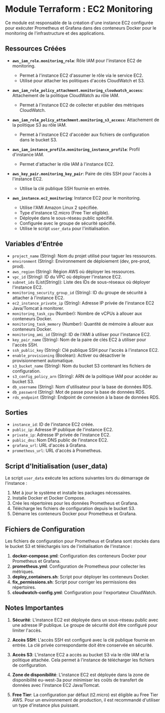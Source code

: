 # Module Terraform : EC2 Monitoring

Ce module est responsable de la création d'une instance EC2 configurée pour exécuter Prometheus et Grafana dans des conteneurs Docker pour le monitoring de l'infrastructure et des applications.

## Ressources Créées

* **`aws_iam_role.monitoring_role`**: Rôle IAM pour l'instance EC2 de monitoring.
  * Permet à l'instance EC2 d'assumer le rôle via le service EC2.
  * Utilisé pour attacher les politiques d'accès CloudWatch et S3.

* **`aws_iam_role_policy_attachment.monitoring_cloudwatch_access`**: Attachement de la politique CloudWatch au rôle IAM.
  * Permet à l'instance EC2 de collecter et publier des métriques CloudWatch.

* **`aws_iam_role_policy_attachment.monitoring_s3_access`**: Attachement de la politique S3 au rôle IAM.
  * Permet à l'instance EC2 d'accéder aux fichiers de configuration dans le bucket S3.

* **`aws_iam_instance_profile.monitoring_instance_profile`**: Profil d'instance IAM.
  * Permet d'attacher le rôle IAM à l'instance EC2.

* **`aws_key_pair.monitoring_key_pair`**: Paire de clés SSH pour l'accès à l'instance EC2.
  * Utilise la clé publique SSH fournie en entrée.

* **`aws_instance.ec2_monitoring`**: Instance EC2 pour le monitoring.
  * Utilise l'AMI Amazon Linux 2 spécifiée.
  * Type d'instance t2.micro (Free Tier eligible).
  * Déployée dans le sous-réseau public spécifié.
  * Configurée avec le groupe de sécurité spécifié.
  * Utilise le script `user_data` pour l'initialisation.

## Variables d'Entrée

* `project_name` (String): Nom du projet utilisé pour taguer les ressources.
* `environment` (String): Environnement de déploiement (dev, pre-prod, prod).
* `aws_region` (String): Région AWS où déployer les ressources.
* `vpc_id` (String): ID du VPC où déployer l'instance EC2.
* `subnet_ids` (List(String)): Liste des IDs de sous-réseaux où déployer l'instance EC2.
* `monitoring_security_group_id` (String): ID du groupe de sécurité à attacher à l'instance EC2.
* `ec2_instance_private_ip` (String): Adresse IP privée de l'instance EC2 Java/Tomcat à monitorer.
* `monitoring_task_cpu` (Number): Nombre de vCPUs à allouer aux conteneurs Docker.
* `monitoring_task_memory` (Number): Quantité de mémoire à allouer aux conteneurs Docker.
* `monitoring_ami_id` (String): ID de l'AMI à utiliser pour l'instance EC2.
* `key_pair_name` (String): Nom de la paire de clés EC2 à utiliser pour l'accès SSH.
* `ssh_public_key` (String): Clé publique SSH pour l'accès à l'instance EC2.
* `enable_provisioning` (Boolean): Activer ou désactiver le provisionnement automatique.
* `s3_bucket_name` (String): Nom du bucket S3 contenant les fichiers de configuration.
* `s3_config_policy_arn` (String): ARN de la politique IAM pour accéder au bucket S3.
* `db_username` (String): Nom d'utilisateur pour la base de données RDS.
* `db_password` (String): Mot de passe pour la base de données RDS.
* `rds_endpoint` (String): Endpoint de connexion à la base de données RDS.

## Sorties

* `instance_id`: ID de l'instance EC2 créée.
* `public_ip`: Adresse IP publique de l'instance EC2.
* `private_ip`: Adresse IP privée de l'instance EC2.
* `public_dns`: Nom DNS public de l'instance EC2.
* `grafana_url`: URL d'accès à Grafana.
* `prometheus_url`: URL d'accès à Prometheus.

## Script d'Initialisation (user_data)

Le script `user_data` exécute les actions suivantes lors du démarrage de l'instance :

1. Met à jour le système et installe les packages nécessaires.
2. Installe Docker et Docker Compose.
3. Crée les répertoires pour les données Prometheus et Grafana.
4. Télécharge les fichiers de configuration depuis le bucket S3.
5. Démarre les conteneurs Docker pour Prometheus et Grafana.

## Fichiers de Configuration

Les fichiers de configuration pour Prometheus et Grafana sont stockés dans le bucket S3 et téléchargés lors de l'initialisation de l'instance :

1. **docker-compose.yml**: Configuration des conteneurs Docker pour Prometheus et Grafana.
2. **prometheus.yml**: Configuration de Prometheus pour collecter les métriques.
3. **deploy_containers.sh**: Script pour déployer les conteneurs Docker.
4. **fix_permissions.sh**: Script pour corriger les permissions des répertoires.
5. **cloudwatch-config.yml**: Configuration pour l'exportateur CloudWatch.

## Notes Importantes

1. **Sécurité**: L'instance EC2 est déployée dans un sous-réseau public avec une adresse IP publique. Le groupe de sécurité doit être configuré pour limiter l'accès.

2. **Accès SSH**: L'accès SSH est configuré avec la clé publique fournie en entrée. La clé privée correspondante doit être conservée en sécurité.

3. **Accès S3**: L'instance EC2 a accès au bucket S3 via le rôle IAM et la politique attachée. Cela permet à l'instance de télécharger les fichiers de configuration.

4. **Zone de disponibilité**: L'instance EC2 est déployée dans la zone de disponibilité eu-west-3a pour minimiser les coûts de transfert de données avec l'instance EC2 Java/Tomcat.

5. **Free Tier**: La configuration par défaut (t2.micro) est éligible au Free Tier AWS. Pour un environnement de production, il est recommandé d'utiliser un type d'instance plus puissant.
